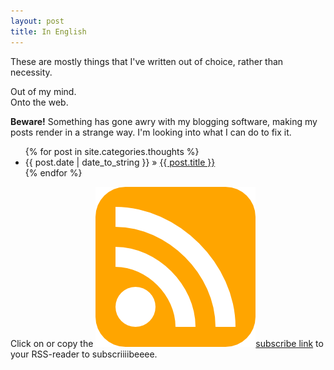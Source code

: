 ```yaml
---
layout: post
title: In English
---
```


These are mostly things that I've written out of choice, rather than necessity.

Out of my mind.<br />
Onto the web.

**Beware!** Something has gone awry with my blogging software, making my posts
render in a strange way. I'm looking into what I can do to fix it.

<ul class="posts">
    {% for post in site.categories.thoughts %}
    <li><span>{{ post.date | date_to_string }}</span> &raquo; <a href="{{ post.url }}">{{ post.title }}</a></li>
    {% endfor %}
</ul>

Click on or copy the <a href="feed.xml"><img class="icon-inline"
src="/gfx/icon-feed.png" />subscribe link</a> to your RSS-reader to
subscriiiibeeee.

